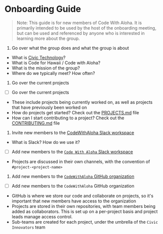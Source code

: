 # Onboarding Guide

> Note: This guide is for new members of Code With Aloha. It is primarily intended to be used by the host of the onboarding meeting, but can be used and referenced by anyone who is interested in learning more about the group.

1. Go over what the group does and what the group is about
- What is [Civic Technology](https://www.govtech.com/civic/what-is-civic-tech.html)?
- What is Code for Hawaii / Code with Aloha?
- What is the mission of the group?
- Where do we typically meet? How often?

1. Go over the current projects
- [ ] Go over the current projects
- These include projects being currently worked on, as well as projects that have previously been worked on
- How do projects get started? Check out the [PROJECTS.md](PROJECTS.md) file
- How can I start contributing to a project? Check out the [CONTRIBUTING.md](CONTRIBUTING.md) file
1. Invite new members to the [CodeWithAloha Slack workspace](https://codewithaloha.slack.com/)
- What is Slack? How do we use it?
- [ ] Add new members to the [`Code With Aloha` Slack workspace](https://codewithaloha.slack.com/)
- Projects are discussed in their own channels, with the convention of `#project-<project-name>`
1. Add new members to the [`CodeWithAloha` GitHub organization](https://github.com/codewithaloha)
- [ ] Add new members to the `CodeWithAloha` GitHub organization
- GitHub is where we store our code and collaborate on projects, so it's important that new members have access to the organization
- Projects are stored in their own repositories, with team members being added as collaborators. This is set up on a per-project basis and project leads manage access control.
- Sub-teams are created for each project, under the umbrella of the `Civic Innovators` team

